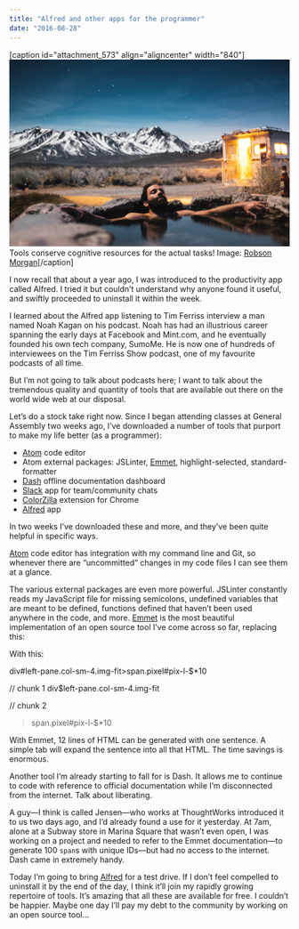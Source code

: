 ```yaml
---
title: "Alfred and other apps for the programmer"
date: "2016-08-28"
---
```


\[caption id="attachment\_573" align="aligncenter" width="840"\]![relaxing in a pool by snow mountains](images/chilling-1024x683.jpeg) Tools conserve cognitive resources for the actual tasks! Image: [Robson Morgan](https://unsplash.com/@robsonhmorgan)\[/caption\]

I now recall that about a year ago, I was introduced to the productivity app called Alfred. I tried it but couldn’t understand why anyone found it useful, and swiftly proceeded to uninstall it within the week.

I learned about the Alfred app listening to Tim Ferriss interview a man named Noah Kagan on his podcast. Noah has had an illustrious career spanning the early days at Facebook and Mint.com, and he eventually founded his own tech company, SumoMe. He is now one of hundreds of interviewees on the Tim Ferriss Show podcast, one of my favourite podcasts of all time.

But I’m not going to talk about podcasts here; I want to talk about the tremendous quality and quantity of tools that are available out there on the world wide web at our disposal.

Let’s do a stock take right now. Since I began attending classes at General Assembly two weeks ago, I’ve downloaded a number of tools that purport to make my life better (as a programmer):

- [Atom](https://atom.io/) code editor
- Atom external packages: JSLinter, [Emmet](http://emmet.io/), highlight-selected, standard-formatter
- [Dash](https://kapeli.com/dash) offline documentation dashboard
- [Slack](https://slack.com/) app for team/community chats
- [ColorZilla](https://chrome.google.com/webstore/detail/colorzilla/bhlhnicpbhignbdhedgjhgdocnmhomnp?hl=en) extension for Chrome
- [Alfred](https://www.alfredapp.com/) app

In two weeks I’ve downloaded these and more, and they’ve been quite helpful in specific ways.

[Atom](http://www.atom.io) code editor has integration with my command line and Git, so whenever there are “uncommitted” changes in my code files I can see them at a glance.

The various external packages are even more powerful. JSLinter constantly reads my JavaScript file for missing semicolons, undefined variables that are meant to be defined, functions defined that haven’t been used anywhere in the code, and more. [Emmet](http://emmet.io/) is the most beautiful implementation of an open source tool I’ve come across so far, replacing this:

<div id="left-pane" class="col-sm-4 img-fit">
 <span class="pixel" id="pix-l-1"></span>
 <span class="pixel" id="pix-l-2"></span>
 <span class="pixel" id="pix-l-3"></span>
 <span class="pixel" id="pix-l-4"></span>
 <span class="pixel" id="pix-l-5"></span>
 <span class="pixel" id="pix-l-6"></span>
 <span class="pixel" id="pix-l-7"></span>
 <span class="pixel" id="pix-l-8"></span>
 <span class="pixel" id="pix-l-9"></span>
 <span class="pixel" id="pix-l-10"></span>
</div>

With this:

div#left-pane.col-sm-4.img-fit>span.pixel#pix-l-$\*10

// chunk 1
div$left-pane.col-sm-4.img-fit 

// chunk 2
>span.pixel#pix-l-$\*10

With Emmet, 12 lines of HTML can be generated with one sentence. A simple tab will expand the sentence into all that HTML. The time savings is enormous.

Another tool I’m already starting to fall for is Dash. It allows me to continue to code with reference to official documentation while I’m disconnected from the internet. Talk about liberating.

A guy—I think is called Jensen—who works at ThoughtWorks introduced it to us two days ago, and I’d already found a use for it yesterday. At 7am, alone at a Subway store in Marina Square that wasn’t even open, I was working on a project and needed to refer to the Emmet documentation—to generate 100 `span`s with unique IDs—but had no access to the internet. Dash came in extremely handy.

Today I’m going to bring [Alfred](http://www.alfredapp.com) for a test drive. If I don’t feel compelled to uninstall it by the end of the day, I think it’ll join my rapidly growing repertoire of tools. It’s amazing that all these are available for free. I couldn’t be happier. Maybe one day I’ll pay my debt to the community by working on an open source tool…
